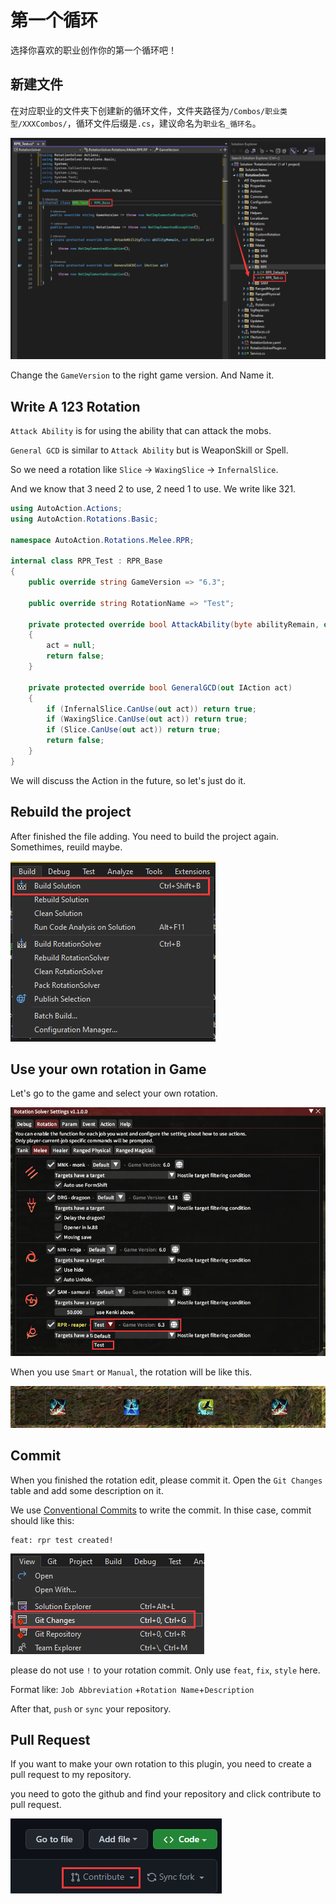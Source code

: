 # 第一个循环

选择你喜欢的职业创作你的第一个循环吧！

## 新建文件

在对应职业的文件夹下创建新的循环文件，文件夹路径为`/Combos/职业类型/XXXCombos/`，循环文件后缀是`.cs`，建议命名为`职业名_循环名`。



![Create a new rotation](assets/image-20230122154937426.png)

Change the `GameVersion`  to the right game version. And Name it.

## Write A 123 Rotation

`Attack Ability` is for using the ability that can attack the mobs.

`General GCD` is similar to `Attack Ability` but is WeaponSkill or Spell.

So we need a rotation like `Slice` -> `WaxingSlice` -> `InfernalSlice`.

And we know that 3 need 2 to use, 2 need 1 to use. We write like 321.

```c#
using AutoAction.Actions;
using AutoAction.Rotations.Basic;

namespace AutoAction.Rotations.Melee.RPR;

internal class RPR_Test : RPR_Base
{
    public override string GameVersion => "6.3";

    public override string RotationName => "Test";

    private protected override bool AttackAbility(byte abilityRemain, out IAction act)
    {
        act = null;
        return false;
    }

    private protected override bool GeneralGCD(out IAction act)
    {
        if (InfernalSlice.CanUse(out act)) return true;
        if (WaxingSlice.CanUse(out act)) return true;
        if (Slice.CanUse(out act)) return true;
        return false;
    }
}
```



We will discuss the Action in the future, so let's just do it.

## Rebuild the project

After finished the file adding. You need to build the project again. Somethimes, reuild maybe.

![Build yourself](assets/BuildDll.png)

## Use your own rotation in Game

Let's go to the game and select your own rotation.

![Select the rotation](assets/image-20230122160528594.png)

When you use `Smart` or `Manual`, the rotation will be like this.

![Rotation](assets/image-20230122160351732.png)

## Commit

When you finished the rotation edit, please commit it. Open the `Git Changes` table and add some description on it.

We use [Conventional Commits](https://www.conventionalcommits.org/en/v1.0.0/) to write the commit. In thise case, commit should like this:

```
feat: rpr test created!
```

![Open the gie changes panel](assets/image-20230122160756082.png)

please do not use `!` to your rotation commit. Only use `feat`, `fix`,  `style` here.

Format like:  `Job Abbreviation` +`Rotation Name`+`Description`

After that,  `push` or `sync` your repository.



## Pull Request

If you want to make your own rotation to this plugin, you need to create a pull request to my repository.

you need to goto the github and find your repository and click contribute to pull request.

![image-20230122161647566](assets/image-20230122161647566.png)

